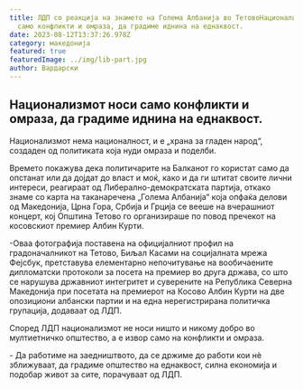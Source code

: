 ```yaml
---
title: ЛДП со реакција на знамето на Голема Албанија во ТетовоНационализмот носи
  само конфликти и омраза, да градиме иднина на еднаквост.
date: 2023-08-12T13:37:26.978Z
category: македонија
featured: true
featuredImage: ../img/lib-part.jpg
author: Вардарски
---
```

<!--StartFragment-->

## Национализмот носи само конфликти и омраза, да градиме иднина на еднаквост.



<!--EndFragment--><!--StartFragment-->

Национализмот нема националност, и е „храна за гладен народ“, создаден од политиката која нуди омраза и поделби.

Времето покажува дека политичарите на Балканот го користат само да опстанат или да дојдат до власт и моќ, како и да ги штитат своите лични интереси, реагираат од Либерално-демократската партија, откако знаме со карта на таканаречена „Голема Албанија“ која опфаќа делови од Македонија, Црна Гора, Србија и Грција се вееше на вчерашниот концерт, кој Општина Тетово го организираше по повод пречекот на косовскиот премиер Албин Курти.

\-Оваа фотографија поставена на официјалниот профил на градоначалникот на Тетово, Биљал Касами на социјалната мрежа Фејсбук, претставува елементарно непочитување на вообичаените дипломатски протоколи за посета на премиер во друга држава, со што се нарушува државниот интегритет и суверените на Република Северна Македонија при посетата на премиерот на Косово Албин Курти на две опозициони албански партии и на една нерегистрирана политичка групација, додаваат од ЛДП.

Според ЛДП национализмот не носи ништо и никому добро во мултиетничко општество, а е извор само на конфликти и омраза.

\- Да работиме на заедништвото, да се држиме до работи кои нè зближуваат, да градиме општество на еднаквост, силна економија и подобар живот за сите, порачуваат од ЛДП.

<!--EndFragment-->
